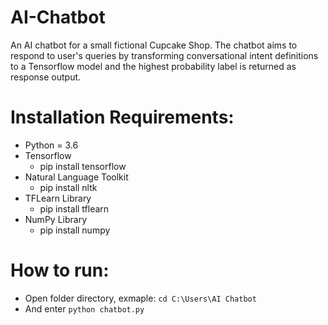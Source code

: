 # AI-Chatbot

An AI chatbot for a small fictional Cupcake Shop. The chatbot aims to respond to user's queries by transforming conversational intent definitions to a Tensorflow model and the highest probability label is returned as response output. 

# Installation Requirements:
* Python = 3.6
* Tensorflow
  * pip install tensorflow
* Natural Language Toolkit 
  * pip install nltk
* TFLearn Library 
  * pip install tflearn
* NumPy Library
  * pip install numpy
  
# How to run:
* Open folder directory, exmaple: 
 `cd C:\Users\AI Chatbot`
* And enter 
 `python chatbot.py`
